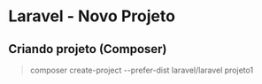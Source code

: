 # Laravel - Novo Projeto

## Criando projeto (Composer)

> composer create-project --prefer-dist laravel/laravel projeto1

